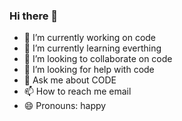 ### Hi there 👋

- 🔭 I’m currently working on code
- 🌱 I’m currently learning everthing
- 👯 I’m looking to collaborate on code
- 🤔 I’m looking for help with code
- 💬 Ask me about CODE
- 📫 How to reach me email
- 😄 Pronouns: happy


